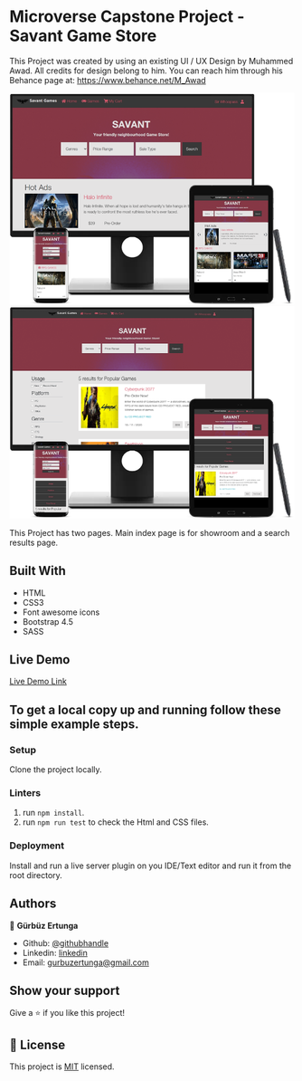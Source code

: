 # Microverse Capstone Project - Savant Game Store

  This Project was created by using an existing UI / UX Design by Muhammed Awad. All credits for design belong to him. You can reach him through his Behance page at: https://www.behance.net/M_Awad

![screenshot](/assets/img/index-screenshot.png)
![screenshot](/assets/img/search-screenshot.png)


  This Project has two pages. Main index page is for showroom and a search results page.

## Built With

- HTML
- CSS3
- Font awesome icons
- Bootstrap 4.5
- SASS

## Live Demo

[Live Demo Link](https://raw.githack.com/gurbuzertunga/game-store/feature/index.html)

## To get a local copy up and running follow these simple example steps.

### Setup

Clone the project locally.

### Linters

1. run `npm install`.
2. run `npm run test` to check the Html and CSS files.

### Deployment

Install and run a live server plugin on you IDE/Text editor and run it from the root directory.

## Authors

👤 **Gürbüz Ertunga**

- Github: [@githubhandle](https://github.com/gurbuzertunga)
- Linkedin: [linkedin](https://www.linkedin.com/in/gurbuz-ertunga-a607a2a5/)
- Email:  gurbuzertunga@gmail.com

## Show your support

Give a ⭐️ if you like this project!

## 📝 License

This project is [MIT](lic.url) licensed.
